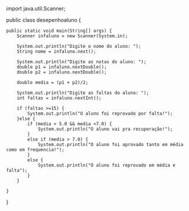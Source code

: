 import java.util.Scanner;

public class desepenhoaluno {

    public static void main(String[] args) {
        Scanner infaluno = new Scanner(System.in);

        System.out.println("Digite o nome do aluno: ");
        String nome = infaluno.next();

        System.out.println("Digite as notas do aluno: ");
        double p1 = infaluno.nextDouble();
        double p2 = infaluno.nextDouble();

        double media = (p1 + p2)/2;

        System.out.println("Digite as faltas do aluno: ");
        int faltas = infaluno.nextInt();

        if (faltas >=15) {
            System.out.println("O aluno foi reprovado por falta!");
        }else {
            if (media > 5.0 && media <7.0) {
                System.out.println("O aluno vai pra recuperação!");
            }
            else if (media > 7.0) {
                System.out.println("O aluno foi aprovado tanto em média como em frequencia!");
            }
            else {
                System.out.println("O aluno foi reprovado em média e falta");
            }
        }

    }
}

